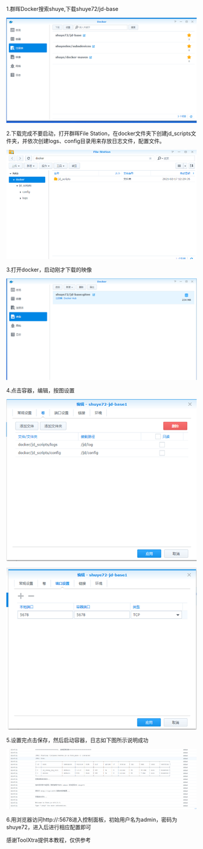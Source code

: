 1.群晖Docker搜索shuye,下载shuye72/jd-base

![image](backup/docker/群晖1.png)

2.下载完成不要启动，打开群晖File Station，在docker文件夹下创建jd_scripts文件夹，并依次创建logs、config目录用来存放日志文件，配置文件。

![image](backup/docker/群晖2.png)

3.打开docker，启动刚才下载的映像

![image](backup/docker/群晖3.png)

4.点击容器，编辑，按图设置

![image](backup/docker/群晖4.png)

![image](backup/docker/群晖5.png)

5.设置完点击保存，然后启动容器，日志如下图所示说明成功

![image](backup/docker/群晖6.png)

6.用浏览器访问http://<ip>:5678进入控制面板，初始用户名为admin，密码为shuye72，进入后进行相应配置即可

感谢ToolXtra提供本教程，仅供参考
